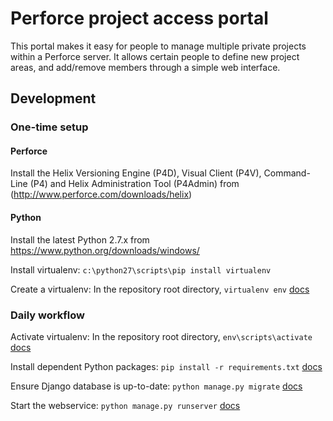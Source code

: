 # Perforce project access portal

This portal makes it easy for people to manage multiple private projects within a Perforce server.
It allows certain people to define new project areas, and add/remove members through a simple web interface.

## Development

### One-time setup

#### Perforce

Install the Helix Versioning Engine (P4D), Visual Client (P4V), Command-Line (P4) and Helix Administration Tool (P4Admin) from (http://www.perforce.com/downloads/helix)

#### Python

Install the latest Python 2.7.x from https://www.python.org/downloads/windows/

Install virtualenv: `c:\python27\scripts\pip install virtualenv`

Create a virtualenv: In the repository root directory, `virtualenv env` [docs](https://virtualenv.pypa.io/en/latest/userguide.html)

### Daily workflow

Activate virtualenv: In the repository root directory, `env\scripts\activate` [docs](https://virtualenv.pypa.io/en/latest/userguide.html)

Install dependent Python packages: `pip install -r requirements.txt` [docs](https://pip.pypa.io/en/latest/user_guide.html#requirements-files)

Ensure Django database is up-to-date: `python manage.py migrate` [docs](https://docs.djangoproject.com/en/1.8/topics/migrations/)

Start the webservice: `python manage.py runserver` [docs](https://docs.djangoproject.com/en/1.8/ref/django-admin/)


